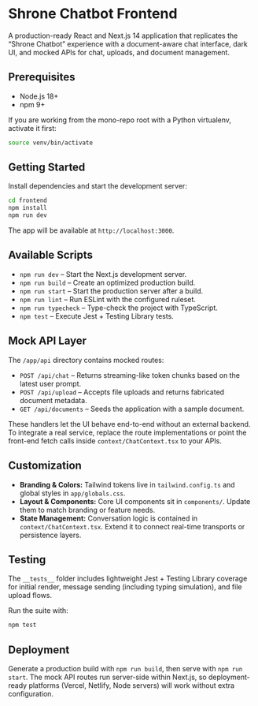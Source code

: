 # Shrone Chatbot Frontend

A production-ready React and Next.js 14 application that replicates the “Shrone Chatbot” experience with a document-aware chat interface, dark UI, and mocked APIs for chat, uploads, and document management.

## Prerequisites

- Node.js 18+
- npm 9+

If you are working from the mono-repo root with a Python virtualenv, activate it first:

```bash
source venv/bin/activate
```

## Getting Started

Install dependencies and start the development server:

```bash
cd frontend
npm install
npm run dev
```

The app will be available at `http://localhost:3000`.

## Available Scripts

- `npm run dev` – Start the Next.js development server.
- `npm run build` – Create an optimized production build.
- `npm run start` – Start the production server after a build.
- `npm run lint` – Run ESLint with the configured ruleset.
- `npm run typecheck` – Type-check the project with TypeScript.
- `npm test` – Execute Jest + Testing Library tests.

## Mock API Layer

The `/app/api` directory contains mocked routes:

- `POST /api/chat` – Returns streaming-like token chunks based on the latest user prompt.
- `POST /api/upload` – Accepts file uploads and returns fabricated document metadata.
- `GET /api/documents` – Seeds the application with a sample document.

These handlers let the UI behave end-to-end without an external backend. To integrate a real service, replace the route implementations or point the front-end fetch calls inside `context/ChatContext.tsx` to your APIs.

## Customization

- **Branding & Colors:** Tailwind tokens live in `tailwind.config.ts` and global styles in `app/globals.css`.
- **Layout & Components:** Core UI components sit in `components/`. Update them to match branding or feature needs.
- **State Management:** Conversation logic is contained in `context/ChatContext.tsx`. Extend it to connect real-time transports or persistence layers.

## Testing

The `__tests__` folder includes lightweight Jest + Testing Library coverage for initial render, message sending (including typing simulation), and file upload flows.

Run the suite with:

```bash
npm test
```

## Deployment

Generate a production build with `npm run build`, then serve with `npm run start`. The mock API routes run server-side within Next.js, so deployment-ready platforms (Vercel, Netlify, Node servers) will work without extra configuration.
